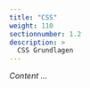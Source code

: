 ```yaml
---
title: "CSS"
weight: 110
sectionnumber: 1.2
description: >
  CSS Grundlagen
---
```


_Content ..._
